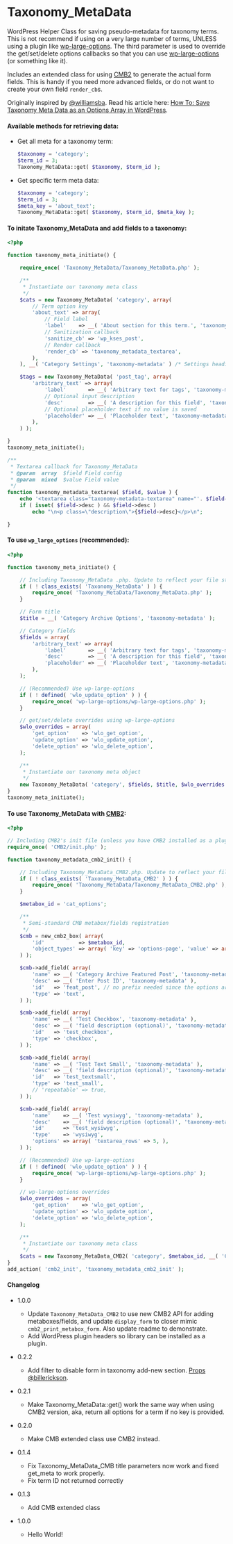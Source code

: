 Taxonomy_MetaData
=================

WordPress Helper Class for saving pseudo-metadata for taxonomy terms. This is not recommend if using on a very large number of terms, UNLESS using a plugin like [wp-large-options](https://github.com/voceconnect/wp-large-options/). The third parameter is used to override the get/set/delete options callbacks so that you can use [wp-large-options](https://github.com/voceconnect/wp-large-options/) (or something like it).

Includes an extended class for using [CMB2](https://github.com/WebDevStudios/CMB2) to generate the actual form fields. This is handy if you need more advanced fields, or do not want to create your own field `render_cb`s.

Originally inspired by [@williamsba](http://github.com/williamsba). Read his article here: [How To: Save Taxonomy Meta Data as an Options Array in WordPress](http://strangework.com/2010/07/01/how-to-save-taxonomy-meta-data-as-an-options-array-in-wordpress/).


#### Available methods for retrieving data:

* Get all meta for a taxonomy term:
	```php
	$taxonomy = 'category';
	$term_id = 3;
	Taxonomy_MetaData::get( $taxonomy, $term_id );
	```

* Get specific term meta data:
	```php
	$taxonomy = 'category';
	$term_id = 3;
	$meta_key = 'about_text';
	Taxonomy_MetaData::get( $taxonomy, $term_id, $meta_key );
	```

#### To initate Taxonomy_MetaData and add fields to a taxonomy:
```php
<?php

function taxonomy_meta_initiate() {

	require_once( 'Taxonomy_MetaData/Taxonomy_MetaData.php' );

	/**
	 * Instantiate our taxonomy meta class
	 */
	$cats = new Taxonomy_MetaData( 'category', array(
		// Term option key
		'about_text' => array(
			// Field label
			'label'    => __( 'About section for this term.', 'taxonomy-metadata' ),
			// Sanitization callback
			'sanitize_cb' => 'wp_kses_post',
			// Render callback
			'render_cb' => 'taxonomy_metadata_textarea',
		),
	), __( 'Category Settings', 'taxonomy-metadata' ) /* Settings heading */ );

	$tags = new Taxonomy_MetaData( 'post_tag', array(
		'arbitrary_text' => array(
			'label'       => __( 'Arbitrary text for tags', 'taxonomy-metadata' ),
			// Optional input description
			'desc'        => __( 'A description for this field', 'taxonomy-metadata' ),
			// Optional placeholder text if no value is saved
			'placeholder' => __( 'Placeholder text', 'taxonomy-metadata' ),
		),
	) );

}
taxonomy_meta_initiate();

/**
 * Textarea callback for Taxonomy_MetaData
 * @param  array  $field Field config
 * @param  mixed  $value Field value
 */
function taxonomy_metadata_textarea( $field, $value ) {
	echo '<textarea class="taxonomy-metadata-textarea" name="'. $field->id .'" id="'. $field->id .'">'. esc_textarea( $value ) .'</textarea>';
	if ( isset( $field->desc ) && $field->desc )
		echo "\n<p class=\"description\">{$field->desc}</p>\n";

}
```

#### To use `wp_large_options` (recommended):
```php
<?php

function taxonomy_meta_initiate() {

	// Including Taxonomy_MetaData .php. Update to reflect your file structure
	if ( ! class_exists( 'Taxonomy_MetaData' ) ) {
		require_once( 'Taxonomy_MetaData/Taxonomy_MetaData.php' );
	}

	// Form title
	$title = __( 'Category Archive Options', 'taxonomy-metadata' );

	// Category fields
	$fields = array(
		'arbitrary_text' => array(
			'label'       => __( 'Arbitrary text for tags', 'taxonomy-metadata' ),
			'desc'        => __( 'A description for this field', 'taxonomy-metadata' ),
			'placeholder' => __( 'Placeholder text', 'taxonomy-metadata' ),
		),
	);

	// (Recommended) Use wp-large-options
	if ( ! defined( 'wlo_update_option' ) ) {
		require_once( 'wp-large-options/wp-large-options.php' );
	}

	// get/set/delete overrides using wp-large-options
	$wlo_overrides = array(
		'get_option'    => 'wlo_get_option',
		'update_option' => 'wlo_update_option',
		'delete_option' => 'wlo_delete_option',
	);

	/**
	 * Instantiate our taxonomy meta object
	 */
	new Taxonomy_MetaData( 'category', $fields, $title, $wlo_overrides );
}
taxonomy_meta_initiate();
```

#### To use Taxonomy_MetaData with [CMB2](https://github.com/WebDevStudios/CMB2):
```php
<?php

// Including CMB2's init file (unless you have CMB2 installed as a plugin)
require_once( 'CMB2/init.php' );

function taxonomy_metadata_cmb2_init() {

	// Including Taxonomy_MetaData_CMB2.php. Update to reflect your file structure
	if ( ! class_exists( 'Taxonomy_MetaData_CMB2' ) ) {
		require_once( 'Taxonomy_MetaData/Taxonomy_MetaData_CMB2.php' );
	}

	$metabox_id = 'cat_options';

	/**
	 * Semi-standard CMB metabox/fields registration
	 */
	$cmb = new_cmb2_box( array(
		'id'           => $metabox_id,
		'object_types' => array( 'key' => 'options-page', 'value' => array( 'unknown', ), ),
	) );

	$cmb->add_field( array(
		'name' => __( 'Category Archive Featured Post', 'taxonomy-metadata' ),
		'desc' => __( 'Enter Post ID', 'taxonomy-metadata' ),
		'id'   => 'feat_post', // no prefix needed since the options are one option array.
		'type' => 'text',
	) );

	$cmb->add_field( array(
		'name' => __( 'Test Checkbox', 'taxonomy-metadata' ),
		'desc' => __( 'field description (optional)', 'taxonomy-metadata' ),
		'id'   => 'test_checkbox',
		'type' => 'checkbox',
	) );

	$cmb->add_field( array(
		'name' => __( 'Test Text Small', 'taxonomy-metadata' ),
		'desc' => __( 'field description (optional)', 'taxonomy-metadata' ),
		'id'   => 'test_textsmall',
		'type' => 'text_small',
		// 'repeatable' => true,
	) );

	$cmb->add_field( array(
		'name'    => __( 'Test wysiwyg', 'taxonomy-metadata' ),
		'desc'    => __( 'field description (optional)', 'taxonomy-metadata' ),
		'id'      => 'test_wysiwyg',
		'type'    => 'wysiwyg',
		'options' => array( 'textarea_rows' => 5, ),
	) );

	// (Recommended) Use wp-large-options
	if ( ! defined( 'wlo_update_option' ) ) {
		require_once( 'wp-large-options/wp-large-options.php' );
	}

	// wp-large-options overrides
	$wlo_overrides = array(
		'get_option'    => 'wlo_get_option',
		'update_option' => 'wlo_update_option',
		'delete_option' => 'wlo_delete_option',
	);

	/**
	 * Instantiate our taxonomy meta class
	 */
	$cats = new Taxonomy_MetaData_CMB2( 'category', $metabox_id, __( 'Category Settings', 'taxonomy-metadata' ), $wlo_overrides );
}
add_action( 'cmb2_init', 'taxonomy_metadata_cmb2_init' );
```

#### Changelog

* 1.0.0
	* Update `Taxonomy_MetaData_CMB2` to use new CMB2 API for adding metaboxes/fields, and update `display_form` to closer mimic `cmb2_print_metabox_form`. Also update readme to demonstrate.
	* Add WordPress plugin headers so library can be installed as a plugin.

* 0.2.2
	* Add filter to disable form in taxonomy add-new section. [Props @billerickson](https://github.com/jtsternberg/Taxonomy_MetaData/pull/20).

* 0.2.1
	* Make Taxonomy_MetaData::get() work the same way when using CMB2 version, aka, return all options for a term if no key is provided.

* 0.2.0
	* Make CMB extended class use CMB2 instead.

* 0.1.4
	* Fix Taxonomy_MetaData_CMB title parameters now work and fixed get_meta to work properly.
	* Fix term ID not returned correctly

* 0.1.3
	* Add CMB extended class

* 1.0.0
	* Hello World!
